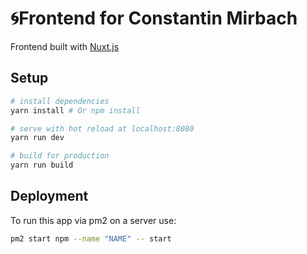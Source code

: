 # 🌀Frontend for Constantin Mirbach

Frontend built with [Nuxt.js](https://github.com/nuxt/nuxt.js)

## Setup

``` bash
# install dependencies
yarn install # Or npm install

# serve with hot reload at localhost:8080
yarn run dev

# build for production
yarn run build

```

## Deployment

To run this app via pm2 on a server use:
``` bash
pm2 start npm --name "NAME" -- start
```
